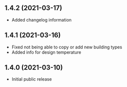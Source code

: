 ## 1.4.2 (2021-03-17)

* Added changelog information

## 1.4.1 (2021-03-16)

* Fixed not being able to copy or add new building types
* Added info for design temperature

## 1.4.0 (2021-03-10)

* Initial public release